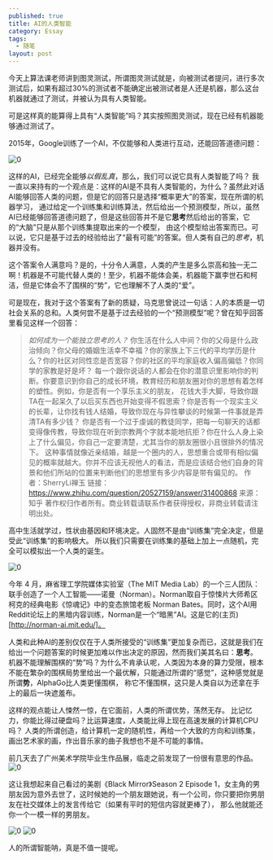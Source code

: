 ```yaml
---
published: true
title: AI的人类智能
category: Essay
tags: 
  - 随笔
layout: post
---
```


今天上算法课老师讲到图灵测试，所谓图灵测试就是，向被测试者提问，进行多次测试后，如果有超过30%的测试者不能确定出被测试者是人还是机器，那么这台机器就通过了测试，并被认为具有人类智能。

可是这样真的能算得上具有“人类智能”吗？其实按照图灵测试，现在已经有机器能够通过测试了。

2015年，Google训练了一个AI，不仅能够和人类进行互动，还能回答道德问题：

![0](https://raw.githubusercontent.com/Logos23333/Logos23333.github.io/master/_posts/image/ml&human/0.png)

这样的AI，已经完全能够*以假乱真*，那么，我们可以说它具有人类智能了吗？
我一直以来持有的一个观点是：这样的AI是不具有人类智能的，为什么？虽然此对话AI能够回答人类的问题，但是它的回答只是选择“概率更大”的答案，现在所谓的机器学习，
通过给定一个训练集和训练算法，然后给出一个预测模型，所以，虽然AI已经能够回答道德问题了，但是这些回答并不是它**思考**然后给出的答案，它的“大脑”只是从那个训练集提取出来的一个模型，
由这个模型给出答案而已。可以说，它只是基于过去的经验给出了“最有可能”的答案。但人类有自己的*思考*，机器并没有。

这个答案令人满意吗？是的，十分令人满意，人类的产生是多么崇高和独一无二啊！机器是不可能代替人类的！至少，机器不能体会美，机器能下赢李世石和柯洁，但是它体会不了围棋的“势”，它也理解不了人类的“爱”。

可是现在，我对于这个答案有了新的质疑，马克思曾说过一句话：人的本质是一切社会关系的总和。人类何尝不是基于过去经验的一个“预测模型”呢？曾在知乎回答里看见这样一个回答：

>*如何成为一个能独立思考的人？*
你生活在什么人中间？你的父母是什么政治倾向？你父母的婚姻生活幸不幸福？你的家族上下三代的平均学历是什么？你的社区对同性恋是否宽容？你的社区的平均家庭收入偏高偏低？你同学的家教是好是坏？
每一个跟你说话的人都会在你的潜意识里影响你的判断。你要意识到你自己的成长环境，教育经历和朋友圈对你的思想有着怎样的塑性。例如，你是否有一个享乐主义的朋友，
花钱大手大脚，导致你跟TA在一起呆久了以后买东西也开始变得不假思索？你是否有一个现实主义的长辈，让你找有钱人结婚，导致你现在与异性攀谈的时候第一件事就是弄清TA有多少钱？
你是否有一个过于虔诚的教徒同学，把每一句聊天的话都变得像传教，导致你现在听到宗教两个字就本能地抗拒？你在什么人身上染上了什么偏见，你自己一定要清楚，尤其当你的朋友圈很小且很排外的情况下。
这种事情就像近亲结婚，越是一个圈内的人，思想重合或带有相似偏见的概率就越大。你并不应该无视他人的看法，而是应该结合他们自身的背景和他们所站的位置来判断他们的思想里有多少内容是带有偏见的。
作者：SherryLi禅玉
链接：https://www.zhihu.com/question/20527159/answer/31400868
来源：知乎
著作权归作者所有。商业转载请联系作者获得授权，非商业转载请注明出处。

高中生活就学过，性状由基因和环境决定。人固然不是由“训练集”完全决定，但是受此“训练集”的影响极大。
所以我们只需要在训练集的基础上加上一点随机，完全可以模拟出一个人类的诞生。

![0](https://raw.githubusercontent.com/Logos23333/Logos23333.github.io/master/_posts/image/ml&human/2.png)

今年 4 月，麻省理工学院媒体实验室（The MIT Media Lab）的一个三人团队：联手创造了一个人工智能——诺曼（Norman）。Norman取自于惊悚片大师希区柯克的经典电影《惊魂记》中的变态旅馆老板
Norman Bates。同时，这个AI用Reddit论坛上的黑暗内容训练，Norman是一个“暗黑”AI。这是它的(主页)[http://norman-ai.mit.edu/]。

人类和此种AI的差别仅仅在于人类所接受的“训练集”更加复杂而已，这就是我们在给出一个问题答案的时候更加难以作出决定的原因，然而我们美其名曰：**思考**。
机器不能理解围棋的“势”吗？为什么不肯承认呢，人类因为本身的算力受限，根本不能在繁杂的围棋局势里给出一个最优解，只能通过所谓的“感觉”，这种感觉就是所谓**势**，AlphaGo比人类更懂围棋，
称它不懂围棋，这只是人类自以为还拿在手上的最后一块遮羞布。

这样的观点能让人悚然一惊，在它面前，人类的所谓优势，荡然无存。
比记忆力，你能比得过硬盘吗？比运算速度，人类能比得上现在高速发展的计算机CPU吗？
人类的所谓创造，给计算机一定的随机性，再给一个大致的方向和训练集，画出艺术家的画，作出音乐家的曲子我想也不是不可能的事情。

前几天去了广州美术学院毕业生作品展，临走之前发现了一份很有意思的作品。
![0](https://raw.githubusercontent.com/Logos23333/Logos23333.github.io/master/_posts/image/ml&human/1.jpg)

这让我想起来自己看过的美剧《Black Mirror》Season 2 Episode 1，女主角的男朋友因为意外去世了，这时候她的一个朋友跟她说，有一个公司，你只要把你男朋友在社交媒体上的发言传给它（如果有平时的短信内容就更棒了），
那么他就能还你一个一模一样的男朋友。

![0](https://raw.githubusercontent.com/Logos23333/Logos23333.github.io/master/_posts/image/ml&human/3.png)
![0](https://raw.githubusercontent.com/Logos23333/Logos23333.github.io/master/_posts/image/ml&human/4.png)

人的所谓智能呐，真是不值一提呢。